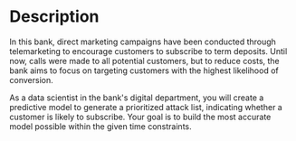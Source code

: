 <h1>Description</h1>
In this bank, direct marketing campaigns have been conducted through telemarketing to encourage customers to subscribe to term deposits. Until now, calls were made to all potential customers, but to reduce costs, the bank aims to focus on targeting customers with the highest likelihood of conversion.

As a data scientist in the bank's digital department, you will create a predictive model to generate a prioritized attack list, indicating whether a customer is likely to subscribe. Your goal is to build the most accurate model possible within the given time constraints.
